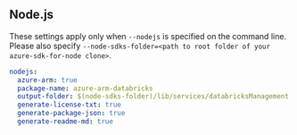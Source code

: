 ## Node.js

These settings apply only when `--nodejs` is specified on the command line.
Please also specify `--node-sdks-folder=<path to root folder of your azure-sdk-for-node clone>`.

``` yaml $(nodejs)
nodejs:
  azure-arm: true
  package-name: azure-arm-databricks
  output-folder: $(node-sdks-folder)/lib/services/databricksManagement
  generate-license-txt: true
  generate-package-json: true
  generate-readme-md: true
```
